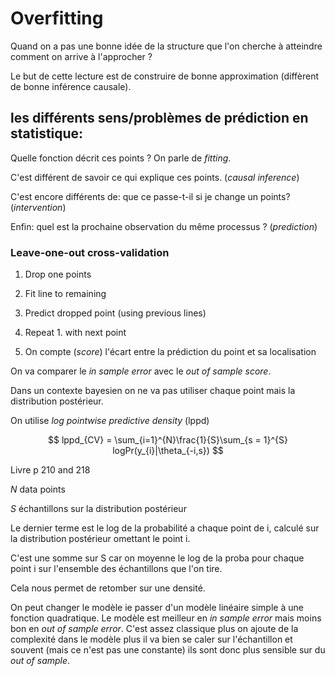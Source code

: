 # Overfitting

Quand on a pas une bonne idée de la structure que l'on cherche à atteindre comment on arrive à l'approcher ? 

Le but de cette lecture est de construire de bonne approximation (diffèrent de bonne inférence causale).

## les différents sens/problèmes de prédiction en statistique:

Quelle fonction décrit ces points ? On parle de *fitting*. 

C'est différent de savoir ce qui explique ces points. (*causal inference*)

C'est encore différents de: que ce passe-t-il si je change un points? (*intervention*)

Enfin: quel est la prochaine observation du même processus ? (*prediction*) 

### Leave-one-out cross-validation

1. Drop one points

2. Fit line to remaining

3. Predict dropped point (using previous lines)

4. Repeat 1. with next point

5. On compte (*score*) l'écart entre la prédiction du point et sa localisation 

On va comparer le *in sample error* avec le *out of sample score*.

Dans un contexte bayesien on ne va pas utiliser chaque point mais la distribution postérieur. 

On utilise *log pointwise predictive density* (lppd)

$$ lppd_{CV} = \sum_{i=1}^{N}\frac{1}{S}\sum_{s = 1}^{S} logPr(y_{i}|\theta_{-i,s}) $$

Livre p 210 and 218

$N$ data points

$S$ échantillons sur la distribution postérieur

Le dernier terme est le log de la probabilité a chaque point de i, calculé sur la distribution postérieur omettant le point i.

C'est une somme sur S car on moyenne le log de la proba pour chaque point i sur l'ensemble des échantillons que l'on tire.

Cela nous permet de retomber sur une densité. 

On peut changer le modèle ie passer d'un modèle linéaire simple à une fonction quadratique. Le modèle est meilleur en *in sample error* mais moins bon en *out of sample error*. C'est assez classique plus on ajoute de la complexité dans le modèle plus il va bien se caler sur l'échantillon et souvent (mais ce n'est pas une constante) ils sont donc plus sensible sur du *out of sample*.


